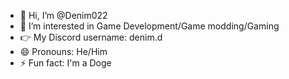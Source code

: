 - 👋 Hi, I’m @Denim022
- 👀 I’m interested in Game Development/Game modding/Gaming
- 👉 My Discord username: denim.d    
- 😄 Pronouns: He/Him  
- ⚡ Fun fact: I'm a Doge

<!---
Denim022/Denim022 is a ✨ special ✨ repository because its `README.md` (this file) appears on your GitHub profile.
You can click the Preview link to take a look at your changes.
--->
